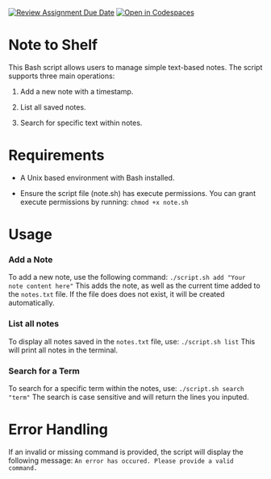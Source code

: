[![Review Assignment Due Date](https://classroom.github.com/assets/deadline-readme-button-22041afd0340ce965d47ae6ef1cefeee28c7c493a6346c4f15d667ab976d596c.svg)](https://classroom.github.com/a/x_3ULh4W)
[![Open in Codespaces](https://classroom.github.com/assets/launch-codespace-2972f46106e565e64193e422d61a12cf1da4916b45550586e14ef0a7c637dd04.svg)](https://classroom.github.com/open-in-codespaces?assignment_repo_id=17710139)
# Note to Shelf

This Bash script allows users to manage simple text-based notes. The script supports three main operations:

1. Add a new note with a timestamp.

2. List all saved notes.

3. Search for specific text within notes.

# Requirements
- A Unix based environment with Bash installed.

- Ensure the script file (note.sh) has execute permissions. You can grant execute permissions by running:
`chmod +x note.sh`

# Usage
### Add a Note
To add a new note, use the following command:
`./script.sh add "Your note content here"`
This adds the note, as well as the current time added to the `notes.txt` file. If the file does does not exist, it will be created automatically.

### List all notes
To display all notes saved in the `notes.txt` file, use: `./script.sh list`
This will print all notes in the terminal.

### Search for a Term
To search for a specific term within the notes, use:
`./script.sh search "term"`
The search is case sensitive and will return the lines you inputed.

# Error Handling
If an invalid or missing command is provided, the script will display the following message: `An error has occured. Please provide a valid command.`